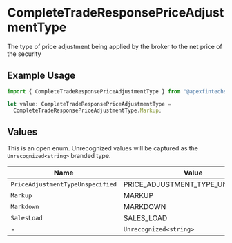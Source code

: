 # CompleteTradeResponsePriceAdjustmentType

The type of price adjustment being applied by the broker to the net price of the security

## Example Usage

```typescript
import { CompleteTradeResponsePriceAdjustmentType } from "@apexfintechsolutions/ascend-sdk/models/components";

let value: CompleteTradeResponsePriceAdjustmentType =
  CompleteTradeResponsePriceAdjustmentType.Markup;
```

## Values

This is an open enum. Unrecognized values will be captured as the `Unrecognized<string>` branded type.

| Name                              | Value                             |
| --------------------------------- | --------------------------------- |
| `PriceAdjustmentTypeUnspecified`  | PRICE_ADJUSTMENT_TYPE_UNSPECIFIED |
| `Markup`                          | MARKUP                            |
| `Markdown`                        | MARKDOWN                          |
| `SalesLoad`                       | SALES_LOAD                        |
| -                                 | `Unrecognized<string>`            |